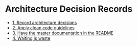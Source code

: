 # Architecture Decision Records

* [1. Record architecture decisions](0001-record-architecture-decisions.md)
* [2. Apply clean code guidelines](0002-apply-clean-code-guidelines.md)
* [3. Have the master documentation in the README](0003-have-the-master-documentation-in-the-readme.md)
* [4. Waiting is waste](0004-waiting-is-waste.md)
